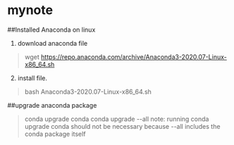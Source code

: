 # mynote
##Installed Anaconda on linux
1. download anaconda file 
> wget https://repo.anaconda.com/archive/Anaconda3-2020.07-Linux-x86_64.sh
2. install file. 
> bash Anaconda3-2020.07-Linux-x86_64.sh


##upgrade anaconda package
>conda upgrade conda
>conda upgrade --all
note: running conda upgrade conda should not be necessary because --all includes the conda package itself
